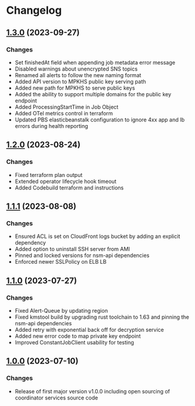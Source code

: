 # Changelog

## [1.3.0](https://github.com/privacysandbox/coordinator-services-and-shared-libraries/compare/v1.2.0...v1.3.0) (2023-09-27)

### Changes
  * Set finishedAt field when appending job metadata error message
  * Disabled warnings about unencrypted SNS topics
  * Renamed all alerts to follow the new naming format
  * Added API version to MPKHS public key serving path
  * Added new path for MPKHS to serve public keys
  * Added the ability to support multiple domains for the public key endpoint
  * Added ProcessingStartTime in Job Object
  * Added OTel metrics control in terraform
  * Updated PBS elasticbeanstalk configuration to ignore 4xx app and lb errors during health reporting

## [1.2.0](https://github.com/privacysandbox/coordinator-services-and-shared-libraries/compare/v1.1.1...v1.2.0) (2023-08-24)

### Changes
  * Fixed terraform plan output
  * Extended operator lifecycle hook timeout
  * Added Codebuild terraform and instructions

## [1.1.1](https://github.com/privacysandbox/coordinator-services-and-shared-libraries/compare/v1.1.0...v1.1.1) (2023-08-08)

### Changes
  * Ensured ACL is set on CloudFront logs bucket by adding an explicit dependency
  * Added option to uninstall SSH server from AMI
  * Pinned and locked versions for nsm-api dependencies
  * Enforced newer SSLPolicy on ELB LB

## [1.1.0](https://github.com/privacysandbox/coordinator-services-and-shared-libraries/compare/v1.0.0...v1.1.0) (2023-07-27)

### Changes
- Fixed Alert-Queue by updating region
- Fixed kmstool build by upgrading rust toolchain to 1.63 and pinning the nsm-api dependencies
- Added retry with exponential back off for decryption service
- Added new error code to map private key endpoint
- Improved ConstantJobClient usability for testing

## [1.0.0](https://github.com/privacysandbox/coordinator-services-and-shared-libraries/compare/v0.51.15...v1.0.0) (2023-07-10)

### Changes

- Release of first major version v1.0.0 including open sourcing of coordinator services source code
